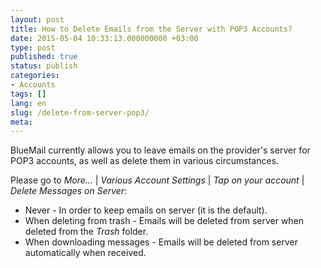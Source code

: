 ```yaml
---
layout: post
title: How to Delete Emails from the Server with POP3 Accounts?
date: 2015-05-04 10:33:13.000000000 +03:00
type: post
published: true
status: publish
categories:
- Accounts
tags: []
lang: en
slug: /delete-from-server-pop3/
meta:
---
```


BlueMail currently allows you to leave emails on the provider's server for POP3 accounts, as well as delete them in various circumstances.

Please go to *More...* \| *Various Account Settings* \| *Tap on your account* \| *Delete Messages on Server*:

* Never - In order to keep emails on server (it is the default).
* When deleting from trash - Emails will be deleted from server when deleted from the *Trash* folder.
* When downloading messages - Emails will be deleted from server automatically when received.